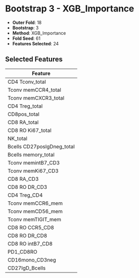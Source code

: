 # Bootstrap 3 - XGB_Importance

- **Outer Fold**: 18
- **Bootstrap**: 3
- **Method**: XGB_Importance
- **Fold Seed**: 61
- **Features Selected**: 24

## Selected Features

| Feature |
|---------|
| CD4 Tconv_total |
| Tconv memCCR4_total |
| Tconv memCXCR3_total |
| CD4 Treg_total |
| CD8pos_total |
| CD8 RA_total |
| CD8 RO Ki67_total |
| NK_total |
| Bcells CD27posIgDneg_total |
| Bcells memory_total |
| Tconv memintB7_CD3 |
| Tconv memKi67_CD3 |
| CD8 RA_CD3 |
| CD8 RO DR_CD3 |
| CD4 Treg_CD4 |
| Tconv memCCR6_mem |
| Tconv memCD56_mem |
| Tconv memTIGIT_mem |
| CD8 RO CCR5_CD8 |
| CD8 RO DR_CD8 |
| CD8 RO intB7_CD8 |
| PD1_CD8RO |
| CD16mono_CD3neg |
| CD27IgD_Bcells |
